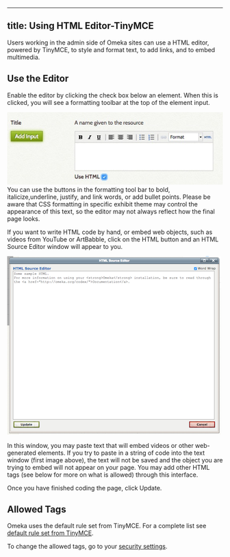 ---
title: Using HTML Editor-TinyMCE
----
Users working in the admin side of Omeka sites can use a HTML editor, powered by TinyMCE, to style and format text, to add links, and to embed multimedia.

Use the Editor
----------------------------------------------------------------

Enable the editor by clicking the check box below an element. When this is clicked, you will see a formatting toolbar at the top of the element input.

![Title element field with Use HTML checked](/doc_files/Wysiwyg_item.jpg)
You can use the buttons in the formatting tool bar to bold, italicize,underline, justify, and link words, or add bullet points. Please be aware that CSS formatting in specific exhibit theme may control the appearance of this text, so the editor may not always reflect how the final page looks.

If you want to write HTML code by hand, or embed web objects, such as videos from YouTube or ArtBabble, click on the HTML button and an HTML Source Editor window will appear to you.

![Exhibit htmleditor.png](/doc_files/Exhibit_htmleditor.png)

In this window, you may paste text that will embed videos or other web-generated elements. If you try to paste in a string of code into the text window (first image above), the text will not be saved and the object you are trying to embed will not appear on your page. You may add other HTML tags (see below for more on what is allowed) through this interface.

Once you have finished coding the page, click Update.

Allowed Tags
----------------------------------------------------------------
Omeka uses the default rule set from TinyMCE. For a complete list see [default rule set from TinyMCE](http://tinymce.moxiecode.com/wiki.php/Configuration:valid_elements).

To change the allowed tags, go to your [security settings](/Managing_Security_Settings_2.md#html-filtering).